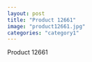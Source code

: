 ```yaml
---
layout: post
title: "Product 12661"
image: "product12661.jpg"
categories: "category1"
---
```

Product 12661
